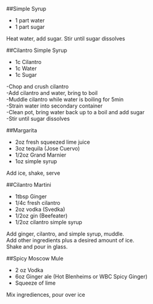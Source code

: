 ##Simple Syrup
* 1 part water
* 1 part sugar

Heat water, add sugar.
Stir until sugar dissolves
  
  
##Cilantro Simple Syrup
* 1c Cilantro
* 1c Water
* 1c Sugar

-Chop and crush cilantro  
-Add cilantro and water, bring to boil  
-Muddle cilantro while water is boiling for 5min  
-Strain water into secondary container  
-Clean pot, bring water back up to a boil and add sugar  
-Stir until sugar dissolves


##Margarita
* 2oz fresh squeezed lime juice
* 3oz tequila (Jose Cuervo)
* 1/2oz Grand Marnier
* 1oz simple syrup

Add ice, shake, serve


##Cilantro Martini

* 1tbsp Ginger
* 1/4c fresh cilantro
* 2oz vodka (Svedka)
* 1/2oz gin (Beefeater)
* 1/2oz cilantro simple syrup

Add ginger, cilantro, and simple syrup, muddle.  
Add other ingredients plus a desired amount of ice.  
Shake and pour in glass.


##Spicy Moscow Mule
* 2 oz Vodka
* 6oz Ginger ale (Hot Blenheims or WBC Spicy Ginger)
* Squeeze of lime

Mix ingrediences, pour over ice